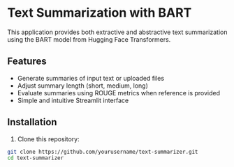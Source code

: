 # Text Summarization with BART

This application provides both extractive and abstractive text summarization using the BART model from Hugging Face Transformers.

## Features

- Generate summaries of input text or uploaded files
- Adjust summary length (short, medium, long)
- Evaluate summaries using ROUGE metrics when reference is provided
- Simple and intuitive Streamlit interface

## Installation

1. Clone this repository:
```bash
git clone https://github.com/yourusername/text-summarizer.git
cd text-summarizer